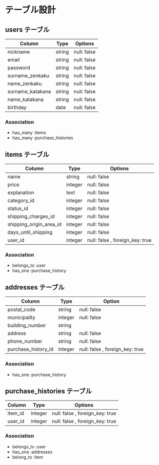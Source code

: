 # テーブル設計

## users テーブル

| Column           | Type   | Options     |
| ---------------- | ------ | ----------- |
| nickname         | string | null: false |
| email            | string | null: false |
| password         | string | null: false |
| surname_zenkaku  | string | null: false |
| name_zenkaku     | string | null: false |
| surname_katakana | string | null: false |
| name_katakana    | string | null: false |
| birthday         | date   | null: false |

### Association

- has_many :items
- has_many :purchase_histories

## items テーブル

| Column                  | Type    | Options     |
| ----------------------- | ------- | ----------- |
| name                    | string  | null: false |
| price                   | integer | null: false |
| explanation             | text    | null: false |
| category_id             | integer | null: false |
| status_id               | integer | null: false |
| shipping_charges_id     | integer | null: false |
| shipping_origin_area_id | integer | null: false |
| days_until_shipping     | integer | null: false |
| user_id                 | integer | null: false , foreign_key: true |


### Association

- belongs_to :user
- has_one :purchase_history

## addresses テーブル

| Column              | Type    | Option      |
| ------------------- | ------- | ----------- |
| postal_code         | string  | null: false |
| municipality        | integer | null: false |
| building_number     | string  |
| address             | string  | null: false |
| phone_number        | string  | null: false |
| purchase_history_id | integer | null: false , foreign_key: true |

### Association

- has_one :purchase_history

## purchase_histories テーブル

| Column        | Type    | Options     |
| ------------- | ------- | ----------- |
| item_id       | integer | null: false , foreign_key: true |
| user_id       | integer | null: false , foreign_key: true |

### Association

- belongs_to :user
- has_one :addresses
- belong_to :item